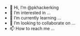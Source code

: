 - 👋 Hi, I’m @pkhackerking
- 👀 I’m interested in ...
- 🌱 I’m currently learning ...
- 💞️ I’m looking to collaborate on ...
- 📫 How to reach me ...

<!---
pkhackerking/pkhackerking is a ✨ special ✨ repository because its `README.md` (this file) appears on your GitHub profile.
You can click the Preview link to take a look at your changes.
--->
